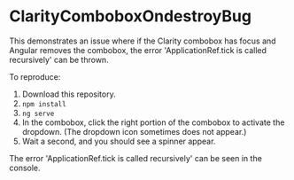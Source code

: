 # ClarityComboboxOndestroyBug

This demonstrates an issue where if the Clarity combobox has focus and Angular removes the combobox, the error 'ApplicationRef.tick is called recursively' can be thrown.

To reproduce:
1. Download this repository.
2. `npm install`
3. `ng serve`
4. In the combobox, click the right portion of the combobox to activate the dropdown. (The dropdown icon sometimes does not appear.)
5. Wait a second, and you should see a spinner appear.

The error 'ApplicationRef.tick is called recursively' can be seen in the console.
